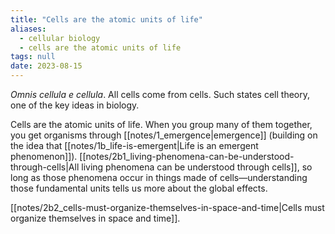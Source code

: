 ```yaml
---
title: "Cells are the atomic units of life"
aliases:
  - cellular biology
  - cells are the atomic units of life
tags: null
date: 2023-08-15
---
```

*Omnis cellula e cellula*. All cells come from cells. Such states cell theory, one of the key ideas in biology.

Cells are the atomic units of life. When you group many of them together, you get organisms through [[notes/1_emergence|emergence]] (building on the idea that [[notes/1b_life-is-emergent|Life is an emergent phenomenon]]). [[notes/2b1_living-phenomena-can-be-understood-through-cells|All living phenomena can be understood through cells]], so long as those phenomena occur in things made of cells—understanding those fundamental units tells us more about the global effects.

[[notes/2b2_cells-must-organize-themselves-in-space-and-time|Cells must organize themselves in space and time]].